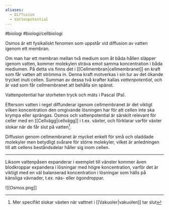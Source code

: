 ```yaml
---
aliases:
  - Diffusion
  - Vattenpotential
---
```

#biologi #biologi/cellbiologi 

Osmos är ett fysikaliskt fenomen som uppstår vid diffusion av vatten igenom ett membran.

Om man har ett membran mellan två medium som åt båda hållen släpper igenom vatten, kommer molekylen sträva emot samma koncentration i båda mediumen. På detta vis finns det i [[Cellmembran|cellmembranet]] en kraft som får vatten att strömma in. Denna kraft motverkas i sin tur av det ökande trycket inuti cellen. Summan av dessa två krafter kallas *vattenpotential*, och är vad som får cellmembranet att behålla sin spänst.

Vattenpotential har storheten tryck och mäts i Pascal (Pa).

Eftersom vatten i regel diffunderar igenom cellmembranet är det viktigt vilken koncentration den omgivande lösningen har för att cellen inte ska krympa eller sprängas. Osmos och vattenpotential är särskilt relevant för celler med en [[Cellvägg|cellvägg]] i t.ex. växter, och förklarar varför växter slokar när de får slut på vatten[^1].

Diffusion genom cellmembranet är mycket enkelt för små och oladdade molekyler men betydligt svårare för större molekyler, vilket är anledningen till att cellens beståndsdelar håller sig inom cellen.

[^1]: Mer specifikt slokar växten när vattnet i [[Vakuoler|vakuolen]] tar slut

---

Liksom vattenpåsen expanderar i exemplet till vänster kommer även blodkroppar expandera i lösningar med högre koncentration, varför det är viktigt med en väl balanserad koncentration i lösningar som hälls på känsliga vävnader, t.ex. näs- eller ögondroppar.

![[Osmos.png]]

